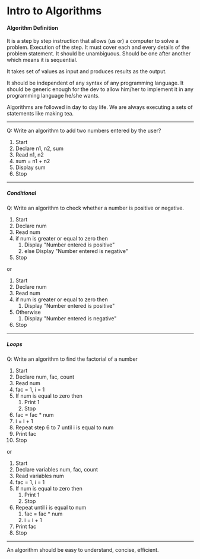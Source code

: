 # Intro to Algorithms

#### Algorithm Definition

It is a step by step instruction that allows (us or) a computer to solve a problem.
Execution of the step. It must cover each and every details of the problem statement. It should be unambiguous.
Should be one after another which means it is sequential.

It takes set of values as input and produces results as the output.

It should be independent of any syntax of any programming language. It should be generic enough for the dev to allow him/her to implement
it in any programming language he/she wants.

Algorithms are followed in day to day life. We are always executing a sets of statements like making tea.

---

Q: Write an algorithm to add two numbers entered by the user?

1. Start
2. Declare n1, n2, sum
3. Read n1, n2
4. sum = n1 + n2
5. Display sum
6. Stop

---

##### Conditional

Q: Write an algorithm to check whether a number is positive or negative.

1. Start
2. Declare num
3. Read num
4. if num is greater or equal to zero then
   1. Display "Number entered is positive"
   2. else Display "Number entered is negative"
5. Stop

or

1. Start
2. Declare num
3. Read num
4. if num is greater or equal to zero then
   1. Display "Number entered is positive"
5. Otherwise
   1. Display "Number entered is negative"
6. Stop

---

##### Loops

Q: Write an algorithm to find the factorial of a number

1. Start
2. Declare num, fac, count
3. Read num
4. fac = 1, i = 1
5. If num is equal to zero then
   1. Print 1
   2. Stop
6. fac = fac \* num
7. i = i + 1
8. Repeat step 6 to 7 until i is equal to num
9. Print fac
10. Stop

or

1. Start
2. Declare variables num, fac, count
3. Read variables num
4. fac = 1, i = 1
5. If num is equal to zero then
   1. Print 1
   2. Stop
6. Repeat until i is equal to num
   1. fac = fac \* num
   2. i = i + 1
7. Print fac
8. Stop

---

An algorithm should be easy to understand, concise, efficient.
